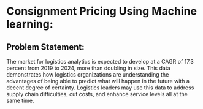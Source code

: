 # Consignment Pricing Using Machine learning:


## Problem Statement:
The market for logistics analytics is expected to develop at a CAGR of 17.3 percent
from 2019 to 2024, more than doubling in size. This data demonstrates how logistics
organizations are understanding the advantages of being able to predict what will
happen in the future with a decent degree of certainty. Logistics leaders may use this
data to address supply chain difficulties, cut costs, and enhance service levels all at the
same time.